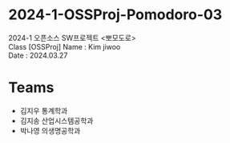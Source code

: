 # 2024-1-OSSProj-Pomodoro-03
2024-1 오픈소스 SW프로젝트 &lt;뽀모도로>  
Class [OSSProj]
Name : Kim jiwoo  
Date : 2024.03.27  

# Teams
- 김지우 통계학과
- 김지송 산업시스템공학과
- 박나영 의생명공학과
